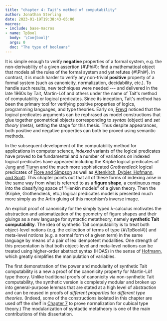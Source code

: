 ```yaml
---
title: "chapter 4: Tait's method of computability"
author: Jonathan Sterling
date: 2023-01-19T19:38:43-05:00
macros: 
- include: base-macros
- name: TpBool
  body: '\Con{bool}'
  args: 0
  doc: "The type of booleans"
---
```


It is simple enough to verify **negative** properties of a formal system, e.g. the non-derivability of a given assertion {#\Phi#}: find a mathematical object that models all the rules of the formal system and yet refutes {#\Phi#}. In contrast, it is much harder to verify any non-trivial **positive** property of a formal system (such as canonicity, normalization, decidability, etc.). To handle such results, new techniques were needed --- and delivered in the late 1960s by Tait, Martin-Löf and others under the name of Tait's method of computability or logical predicates. Since its inception, Tait's method has been the primary tool for verifying positive properties of logics, programming languages, and type theories. Early on, [Freyd](freyd-1978) noticed that the logical predicates arguments can be rephrased as model constructions that glue together geometrical objects corresponding to *syntax* (object) and *set theory* (meta), setting the stage for this thesis. Thus despite appearances, both positive and negative properties can both be proved using semantic methods.

In the subsequent development of the computability method for applications in computer science, *indexed* variants of the logical predicates have proved to be fundamental and a number of variations on indexed logical predicates have appeared including the Kripke logical predicates of [Jung and Tiuryn](jung-tiuryn-1993) and the much more sophisticated *Grothendieck* logical predicates of [Fiore and Simpson](fiore-simpson-1999) as well as [Altenkirch, Dybjer, Hofmann, and Scott](altenkirch-dybjer-hofmann-scott-2001). This chapter points out that all of these forms of indexing arise in the same way from what is referred to as a **figure shape**, a continuous map into the classifying space of "Henkin models" of a given theory. Then the (Kripke, Grothendieck, etc.) logical predicates model is presented much more simply as the Artin gluing of this morphism’s inverse image.


An explicit proof of canonicity for the simply typed λ-calculus motivates the abstraction and axiomatization of the geometry of figure shapes and their gluings as a new language for syntactic metatheory, namely **synthetic Tait computability**. The idea of synthetic Tait computability is to treat both object-level notions (e.g. the collection of terms of type {#\TpBool#}) and meta-level notions (e.g. a normal form of a given term) in the same language by means of a pair of lex idempotent modalities. One strength of this presentation is that both object-level and meta-level notions can be treated using higher-order abstract syntax (HOAS) in the sense of [Hofmann](hofmann-1999), which greatly simplifies the manipulation of variables.

The first demonstration of the power and modularity of synthetic Tait
computability is a new a proof of the canonicity property for Martin-Löf type theory. Unlike traditional proofs of canonicity via non-synthetic Tait computability, the synthetic version is completely modular and broken up into general-purpose lemmas that are stated at a high level of abstraction and can be reused in proofs of *different properties* for *different type theories*. (Indeed, some of the constructions isolated in this chapter are used off the shelf in [Chapter 7](jms-0014) to prove normalization for cubical type theory.) The modularization of syntactic metatheory is one of the main contributions of this dissertation.
